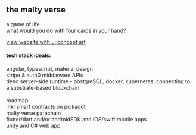 ## the malty verse
a game of life 
<br>
what would you do with four cards in your hand?

[view website with ui concept art](https://ashlink11.github.io)

#### tech stack ideals:
angular, typescript, material design
<br>
stripe & auth0 middleware APIs
<br>
deno server-side runtime - postgreSQL, docker, kubernetes, connecting to a substrate-based blockchain
<br>
<br>
roadmap:
<br>
ink! smart contracts on polkadot
<br>
malty verse parachain
<br>
flutter/dart and/or androidSDK and iOS/swift mobile apps
<br> 
unity and C# web app
<br>
